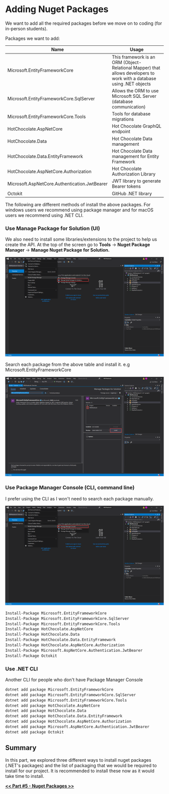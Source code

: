 # Adding Nuget Packages

We want to add all the required packages before we move on to coding (for in-person students).

Packages we want to add:

| Name                                          | Usage                                                                                                                 |
| --------------------------------------------- | --------------------------------------------------------------------------------------------------------------------- |
| Microsoft.EntityFrameworkCore                 | This framework is an ORM (Object-Relational Mapper) that allows developers to work with a database using .NET objects |
| Microsoft.EntityFrameworkCore.SqlServer       | Allows the ORM to use Microsoft SQL Server (database communication)                                                   |
| Microsoft.EntityFrameworkCore.Tools           | Tools for database migrations                                                                                         |
| HotChocolate.AspNetCore                       | Hot Chocolate GraphQL endpoint                                                                                        |
| HotChocolate.Data                             | Hot Chocolate Data management                                                                                         |
| HotChocolate.Data.EntityFramework             | Hot Chocolate Data management for Entity Framework                                                                    |
| HotChocolate.AspNetCore.Authorization         | Hot Chocolate Authorization Library                                                                                   |
| Microsoft.AspNetCore.Authentication.JwtBearer | JWT library to generate Bearer tokens                                                                                 |
| Octokit                                       | GitHub .NET library                                                                                                   |

The following are different methods of install the above packages. For windows users we recommend using package manager and for macOS users we recommend using .NET CLI.

### Use Manage Package for Solution (UI)

We also need to install some libraries/extensions to the project to help us create the API. At the top of the screen go to **Tools** -> **Nuget Package Manager** -> **Manage Nuget Package for Solution.**

![4-adding-nuget-packages/Untitled.png](4-adding-nuget-packages/Untitled.png)

Search each package from the above table and install it. e.g Microsoft.EntityFrameworkCore

![4-adding-nuget-packages/Untitled%201.png](4-adding-nuget-packages/Untitled%201.png)

### Use Package Manager Console (CLI, command line)

I prefer using the CLI as I won't need to search each package manually.

![4-adding-nuget-packages/Untitled%202.png](4-adding-nuget-packages/Untitled%202.png)

```bash
Install-Package Microsoft.EntityFrameworkCore
Install-Package Microsoft.EntityFrameworkCore.SqlServer
Install-Package Microsoft.EntityFrameworkCore.Tools
Install-Package HotChocolate.AspNetCore
Install-Package HotChocolate.Data
Install-Package HotChocolate.Data.EntityFramework
Install-Package HotChocolate.AspNetCore.Authorization
Install-Package Microsoft.AspNetCore.Authentication.JwtBearer
Install-Package Octokit
```

### Use .NET CLI

Another CLI for people who don't have Package Manager Console

```bash
dotnet add package Microsoft.EntityFrameworkCore
dotnet add package Microsoft.EntityFrameworkCore.SqlServer
dotnet add package Microsoft.EntityFrameworkCore.Tools
dotnet add package HotChocolate.AspNetCore
dotnet add package HotChocolate.Data
dotnet add package HotChocolate.Data.EntityFramework
dotnet add package HotChocolate.AspNetCore.Authorization
dotnet add package Microsoft.AspNetCore.Authentication.JwtBearer
dotnet add package Octokit
```

## Summary

In this part, we explored three different ways to install nuget packages (.NET's packages) and the list of packaging that we would be required to install for our project. It is recommended to install these now as it would take time to install.

[**<< Part #5 - Nuget Packages >>**](5-setup-hot-chocolate.md)
